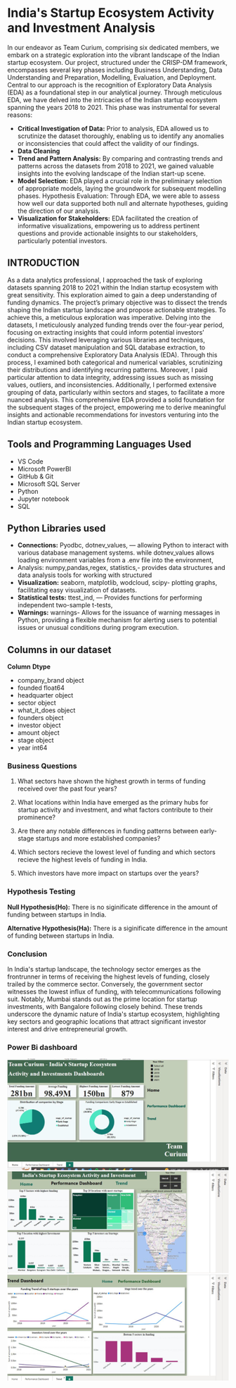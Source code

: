 # India's Startup Ecosystem Activity and Investment Analysis
In our endeavor as Team Curium, comprising six dedicated members, we embark on a strategic exploration into the vibrant landscape of the Indian startup ecosystem. Our project, structured under the CRISP-DM framework, encompasses several key phases including Business Understanding, Data Understanding and Preparation, Modelling, Evaluation, and Deployment. Central to our approach is the recognition of Exploratory Data Analysis (EDA) as a foundational step in our analytical journey. Through meticulous EDA, we have delved into the intricacies of the Indian startup ecosystem spanning the years 2018 to 2021. This phase was instrumental for several reasons:

- **Critical Investigation of Data:** Prior to analysis, EDA allowed us to scrutinize the dataset thoroughly, enabling us to identify any anomalies or inconsistencies that could affect the validity of our findings.
- **Data Cleaning** 
- **Trend and Pattern Analysis:** By comparing and contrasting trends and patterns across the datasets from 2018 to 2021, we gained valuable insights into the evolving landscape of the Indian start-up scene.
- **Model Selection:** EDA played a crucial role in the preliminary selection of appropriate models, laying the groundwork for subsequent modelling phases.
Hypothesis Evaluation: Through EDA, we were able to assess how well our data supported both null and alternate hypotheses, guiding the direction of our analysis.
- **Visualization for Stakeholders:** EDA facilitated the creation of informative visualizations, empowering us to address pertinent questions and provide actionable insights to our stakeholders, particularly potential investors.

## INTRODUCTION
As a data analytics professional, I approached the task of exploring datasets spanning 2018 to 2021 within the Indian startup ecosystem with great sensitivity. This exploration aimed to gain a deep understanding of funding dynamics. The project’s primary objective was to dissect the trends shaping the Indian startup landscape and propose actionable strategies. To achieve this, a meticulous exploration was imperative. Delving into the datasets, I meticulously analyzed funding trends over the four-year period, focusing on extracting insights that could inform potential investors’ decisions. This involved leveraging various libraries and techniques, including CSV dataset manipulation and SQL database extraction, to conduct a comprehensive Exploratory Data Analysis (EDA). Through this process, I examined both categorical and numerical variables, scrutinizing their distributions and identifying recurring patterns. Moreover, I paid particular attention to data integrity, addressing issues such as missing values, outliers, and inconsistencies. Additionally, I performed extensive grouping of data, particularly within sectors and stages, to facilitate a more nuanced analysis. This comprehensive EDA provided a solid foundation for the subsequent stages of the project, empowering me to derive meaningful insights and actionable recommendations for investors venturing into the Indian startup ecosystem.

## Tools and Programming Languages Used
- VS Code
- Microsoft PowerBI
- GitHub & Git
- Microsoft SQL Server
- Python
- Jupyter notebook
- SQL
## Python Libraries used
- **Connections:** Pyodbc, dotnev_values, — allowing Python to interact with various database management systems. while dotnev_values allows loading environment variables from a .env file into the environment,
- Analysis: numpy,pandas,regex, statistics,- provides data structures and data analysis tools for working with structured
- **Visualization:** seaborn, matplotlib, wodcloud, scipy- plotting graphs, facilitating easy visualization of datasets.
- **Statistical tests:** ttest_ind, — Provides functions for performing independent two-sample t-tests,
- **Warnings:** warnings- Allows for the issuance of warning messages in Python, providing a flexible mechanism for alerting users to potential issues or unusual conditions during program execution.

## Columns in our dataset
 **Column**             **Dtype**   
- company_brand         object 
- founded               float64
- headquarter           object
- sector                object 
- what_it_does          object
- founders              object
- investor              object 
- amount                object 
- stage                 object 
- year                  int64

### Business Questions

1. What sectors have shown the highest growth in terms of funding received over the past four years?

2. What locations within India have emerged as the primary hubs for startup activity and investment, and what factors contribute to their prominence?

3. Are there any notable differences in funding patterns between early-stage startups and more established companies?

4. Which sectors recieve the lowest level of funding and which sectors recieve the highest levels of funding in India.

5. Which investors have more impact on startups over the years?

### Hypothesis Testing

**Null Hypothesis(Ho):** There is no siginificate difference in the amount of funding between startups in India.

**Alternative Hypothesis(Ha):** There is a siginificate difference in the amount of funding between startups in India.

### Conclusion

In India's startup landscape, the technology sector emerges as the frontrunner in terms of receiving the highest levels of funding, closely trailed by the commerce sector. Conversely, the government sector witnesses the lowest influx of funding, with telecommunications following suit. Notably, Mumbai stands out as the prime location for startup investments, with Bangalore following closely behind. These trends underscore the dynamic nature of India's startup ecosystem, highlighting key sectors and geographic locations that attract significant investor interest and drive entrepreneurial growth.

### Power Bi dashboard

![Home Page](images/POWER1.JPG)
![Performance Dashboard](images/POWER2.JPG)
![Trend Dashboard](images/POWER3.JPG)
